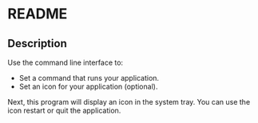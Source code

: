 # README

## Description

Use the command line interface to:

- Set a command that runs your application.
- Set an icon for your application (optional).

Next, this program will display an icon in the system tray. You can use the icon
restart or quit the application.
